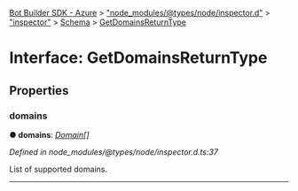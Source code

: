 [Bot Builder SDK - Azure](../README.md) > ["node_modules/@types/node/inspector.d"](../modules/_node_modules__types_node_inspector_d_.md) > ["inspector"](../modules/_node_modules__types_node_inspector_d_._inspector_.md) > [Schema](../modules/_node_modules__types_node_inspector_d_._inspector_.schema.md) > [GetDomainsReturnType](../interfaces/_node_modules__types_node_inspector_d_._inspector_.schema.getdomainsreturntype.md)



# Interface: GetDomainsReturnType


## Properties
<a id="domains"></a>

###  domains

**●  domains**:  *[Domain](_node_modules__types_node_inspector_d_._inspector_.schema.domain.md)[]* 

*Defined in node_modules/@types/node/inspector.d.ts:37*



List of supported domains.




___


